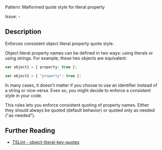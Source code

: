 Pattern: Malformed quote style for literal property

Issue: -

## Description

Enforces consistent object literal property quote style.

Object literal property names can be defined in two ways: using literals or using strings. For example, these two objects are equivalent:

```ts
var object1 = { property: true };
```

```ts
var object2 = { "property": true };
```

In many cases, it doesn’t matter if you choose to use an identifier instead of a string or vice-versa. Even so, you might decide to enforce a consistent style in your code.

This rules lets you enforce consistent quoting of property names. Either they should always be quoted (default behavior) or quoted only as needed ("as-needed").

## Further Reading

* [TSLint - object-literal-key-quotes](https://palantir.github.io/tslint/rules/object-literal-key-quotes)